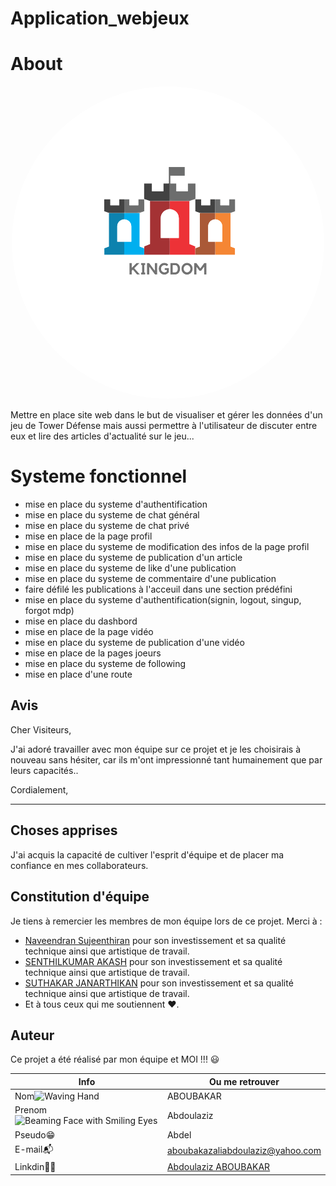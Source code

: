 # Application_webjeux

# About 

<p align="center">
  <img src="elements/KINGDOM_test_6.png" alt="AbdelCop photo de profil" style="border-radius: 50%;">
</p>

Mettre en place site web dans le but de visualiser et gérer les données d'un jeu de Tower Défense mais aussi permettre à l'utilisateur de discuter entre eux et lire des articles d'actualité sur le jeu...

# Systeme fonctionnel
* mise en place du systeme d'authentification
* mise en place du systeme de chat général
* mise en place du systeme de chat privé
* mise en place de la page profil
* mise en place du systeme de modification des infos de la page profil
* mise en place du systeme de publication d'un article
* mise en place du systeme de like d'une publication
* mise en place du systeme de commentaire d'une publication
* faire défilé les publications à l'acceuil dans une section prédéfini
* mise en place du systeme d'authentification(signin, logout, singup, forgot mdp)
* mise en place du dashbord
* mise en place de la page vidéo
* mise en place du systeme de publication d'une vidéo
* mise en place de la pages joeurs
* mise en place du systeme de following
* mise en place d'une route

## Avis

Cher Visiteurs,

J'ai adoré travailler avec mon équipe sur ce projet et je les choisirais à nouveau sans hésiter, car ils m'ont impressionné tant humainement que par leurs capacités..

Cordialement,

---


## Choses apprises

J'ai acquis la capacité de cultiver l'esprit d'équipe et de placer ma confiance en mes collaborateurs.

## Constitution d'équipe

Je tiens à remercier les membres de mon équipe lors de ce projet. Merci à :

- [Naveendran Sujeenthiran](https://github.com/srammars) pour son investissement et sa qualité technique ainsi que artistique de travail.
- [SENTHILKUMAR AKASH](https://github.com/SHODELACAILLE) pour son investissement et sa qualité technique ainsi que artistique de travail.
- [SUTHAKAR JANARTHIKAN](https://github.com/janarcode)  pour son investissement et sa qualité technique ainsi que artistique de travail.
- Et à tous ceux qui me soutiennent ❤️.

## Auteur

Ce projet a été réalisé par mon équipe et MOI !!! :smiley:

| Info          | Ou me retrouver                                                      |
| ------------- | -------------------------------------------------------------------- |
| Nom<img src="https://raw.githubusercontent.com/Tarikul-Islam-Anik/Animated-Fluent-Emojis/master/Emojis/Hand%20gestures/Waving%20Hand.png" alt="Waving Hand" width="25" height="25" />         | ABOUBAKAR                                                                |
| Prenom<img src="https://raw.githubusercontent.com/Tarikul-Islam-Anik/Animated-Fluent-Emojis/master/Emojis/Smilies/Beaming%20Face%20with%20Smiling%20Eyes.png" alt="Beaming Face with Smiling Eyes" width="25" height="25" />      | Abdoulaziz                                                              |
| Pseudo😁      | Abdel                                                                |
| E-mail📬      | aboubakazaliabdoulaziz@yahoo.com                                                |
| Linkdin👨‍💻     | [Abdoulaziz ABOUBAKAR](https://www.linkedin.com/in/abdoulaziz-djankado-aboubakar/)|




